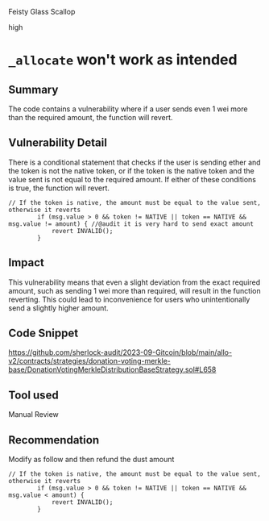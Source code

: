 Feisty Glass Scallop

high

# `_allocate` won't work as intended
## Summary
The code contains a vulnerability where if a user sends even 1 wei more than the required amount, the function will revert.

## Vulnerability Detail
There is a conditional statement that checks if the user is sending ether and the token is not the native token, or if the token is the native token and the value sent is not equal to the required amount. If either of these conditions is true, the function will revert.
```solidity
// If the token is native, the amount must be equal to the value sent, otherwise it reverts
        if (msg.value > 0 && token != NATIVE || token == NATIVE && msg.value != amount) { //@audit it is very hard to send exact amount
            revert INVALID();
        }
```

## Impact
This vulnerability means that even a slight deviation from the exact required amount, such as sending 1 wei more than required, will result in the function reverting. This could lead to inconvenience for users who unintentionally send a slightly higher amount.


## Code Snippet
https://github.com/sherlock-audit/2023-09-Gitcoin/blob/main/allo-v2/contracts/strategies/donation-voting-merkle-base/DonationVotingMerkleDistributionBaseStrategy.sol#L658

## Tool used

Manual Review

## Recommendation
Modify as follow and then refund the dust amount
```solidity
// If the token is native, the amount must be equal to the value sent, otherwise it reverts
        if (msg.value > 0 && token != NATIVE || token == NATIVE && msg.value < amount) { 
            revert INVALID();
        }
```

